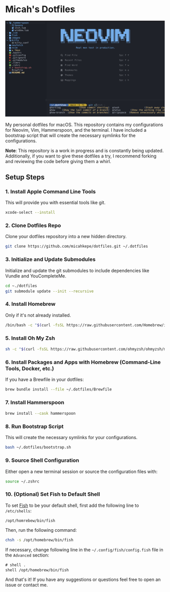 # Micah's Dotfiles

![Preview of my NvChad setup for reference.](images/nvim.png)

My personal dotfiles for macOS. This repository contains my configurations for
Neovim, Vim, Hammerspoon, and the terminal. I have included a bootstrap script
that will create the necessary symlinks for the configurations.

**Note**: This repository is a work in progress and is constantly being updated.
Additionally, if you want to give these dotfiles a try, I recommend forking and
reviewing the code before giving them a whirl.

## Setup Steps

### 1. Install Apple Command Line Tools

This will provide you with essential tools like git.

```bash
xcode-select --install
```

### 2. Clone Dotfiles Repo

Clone your dotfiles repository into a new hidden directory.

```bash
git clone https://github.com/micahkepe/dotfiles.git ~/.dotfiles
```

### 3. Initialize and Update Submodules

Initialize and update the git submodules to include dependencies like Vundle and
YouCompleteMe.

```bash
cd ~./dotfiles
git submodule update --init --recursive
```

### 4. Install Homebrew

Only if it's not already installed.

```bash
/bin/bash -c "$(curl -fsSL https://raw.githubusercontent.com/Homebrew/install/HEAD/install.sh)"
```

### 5. Install Oh My Zsh

```bash
sh -c "$(curl -fsSL https://raw.githubusercontent.com/ohmyzsh/ohmyzsh/master/tools/install.sh)"
```

### 6. Install Packages and Apps with Homebrew (Command-Line Tools, Docker, etc.)

If you have a Brewfile in your dotfiles:

```bash
brew bundle install --file ~/.dotfiles/Brewfile
```

### 7. Install Hammerspoon

```bash
brew install --cask hammerspoon
```

### 8. Run Bootstrap Script

This will create the necessary symlinks for your configurations.

```bash
bash ~/.dotfiles/bootstrap.sh
```

### 9. Source Shell Configuration

Either open a new terminal session or source the configuration files with:

```bash
source ~/.zshrc
```

### 10. (Optional) Set Fish to Default Shell

To set [Fish](https://fishshell.com/) to be your default shell, first add the
following line to `/etc/shells`:

```
/opt/homrebew/bin/fish
```

Then, run the following command:

```bash
chsh -s /opt/homebrew/bin/fish
```

If necessary, change following line in the `~/.config/fish/config.fish` file in
the `Advanced` section:

```
# shell .
shell /opt/homebrew/bin/fish
```

And that's it! If you have any suggestions or questions feel free to open an
issue or contact me.
